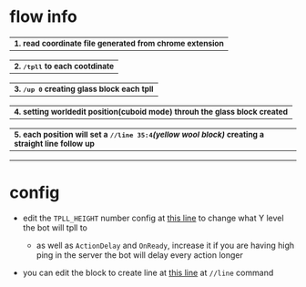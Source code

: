 # flow info 

<!-- template: gist.github.com/ImminentFate/931bd780de7fb2aecc376e7af446c5df -->
<table><tbody><tr><td><sub><b>
1. read coordinate file generated from chrome extension
    
</td></tr></tbody></table>
<table><tbody><tr><td><sub><b>
2. <code>/tpll</code> to each cootdinate
   
</td></tr></tbody></table>
<table><tbody><tr><td><sub><b>
3. <code>/up 0</code> creating glass block each tpll

</td></tr></tbody></table>
<table><tbody><tr><td><sub><b>
4. setting worldedit position(cuboid mode) throuh the glass block created

</td></tr></tbody></table>
<table><tbody><tr><td><sub><b>
5. each position will set a <code>//line 35:4</code><i>(yellow wool block)</i> creating a straight line follow up

</td></tr></tbody></table>

---

# config
- edit the `TPLL_HEIGHT` number config at [this line](https://github.com/ASEAN-Build-The-Earth/bte-asean-rpa/blob/d6ecd4e7b33fe4e18bdab4c1ccd42a6ae08d6b14/power_automate/flow.cuboid_line/copy-me.yaml#L3) to change what Y level the bot will tpll to
    - as well as `ActionDelay` and `OnReady`, increase it if you are having high ping in the server the bot will delay every action longer

- you can edit the block to create line at [this line](https://github.com/ASEAN-Build-The-Earth/bte-asean-rpa/blob/d6ecd4e7b33fe4e18bdab4c1ccd42a6ae08d6b14/power_automate/flow.cuboid_line/copy-me.yaml#L57) at `//line` command